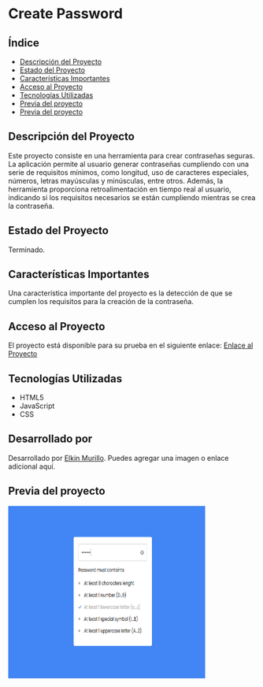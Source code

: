 # Create Password

## Índice

- [Descripción del Proyecto](#descripción-del-proyecto)
- [Estado del Proyecto](#estado-del-proyecto)
- [Características Importantes](#características-importantes)
- [Acceso al Proyecto](#acceso-al-proyecto)
- [Tecnologías Utilizadas](#tecnologías-utilizadas)
- [Previa del proyecto](#desarrollado-por)
- [Previa del proyecto](#Previa-del-proyecto)

## Descripción del Proyecto

Este proyecto consiste en una herramienta para crear contraseñas seguras. La aplicación permite al usuario generar contraseñas cumpliendo con una serie de requisitos mínimos, como longitud, uso de caracteres especiales, números, letras mayúsculas y minúsculas, entre otros. Además, la herramienta proporciona retroalimentación en tiempo real al usuario, indicando si los requisitos necesarios se están cumpliendo mientras se crea la contraseña.

## Estado del Proyecto

Terminado.

## Características Importantes

Una característica importante del proyecto es la detección de que se cumplen los requisitos para la creación de la contraseña.

## Acceso al Proyecto

El proyecto está disponible para su prueba en el siguiente enlace: [Enlace al Proyecto](http://www.ejemplo.com)

## Tecnologías Utilizadas

- HTML5
- JavaScript
- CSS

## Desarrollado por

Desarrollado por [Elkin Murillo](http://www.ejemplo.com). Puedes agregar una imagen o enlace adicional aquí.

## Previa del proyecto

<img src="image.png" height="350px" width="400px"/>
